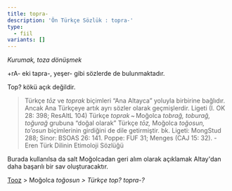 ```yaml
---
title: topra-
description: 'Ön Türkçe Sözlük : topra-'
type:
  - fiil
variants: []
---
```

_Kurumak, toza dönüşmek_

+rA- eki tapra-, yeşer- gibi sözlerde de bulunmaktadır.

Top? kökü açık değildir.

> Türkçe _tōz_ ve _toprak_ biçimleri “Ana Altayca” yoluyla birbirine bağlıdır. Ancak Ana Türkçeye artık ayrı sözler olarak geçmişlerdir. Ligeti (I. OK 28: 398; ResAltL 104) Türkçe _toprak_ \~ Moğolca _tobrağ, toburağ, toğurağ_ grubuna “doğal olarak” Türkçe _tōz,_ Moğolca _toğosun, to’osun_ biçimlerinin girdiğini de dile getirmiştir. bk. Ligeti: MongStud 288; Sinor: BSOAS 26: 141. Poppe: FUF 31; Menges (CAJ 15: 32). - Eren Türk Dilinin Etimoloji Sözlüğü

Burada kullanılsa da salt Moğolcadan geri alım olarak açıklamak Altay'dan daha başarılı bir sav oluşturacaktır.

[Tooz](/pt/tooz) > Moğolca _toğosun > Türkçe top? topra-?_
